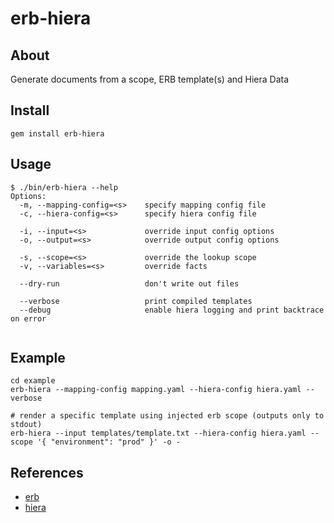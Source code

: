 # erb-hiera

## About

Generate documents from a scope, ERB template(s) and Hiera Data

## Install

```
gem install erb-hiera
```

## Usage

```
$ ./bin/erb-hiera --help
Options:
  -m, --mapping-config=<s>    specify mapping config file
  -c, --hiera-config=<s>      specify hiera config file
                               
  -i, --input=<s>             override input config options
  -o, --output=<s>            override output config options
                               
  -s, --scope=<s>             override the lookup scope
  -v, --variables=<s>         override facts
                               
  --dry-run                   don't write out files
                               
  --verbose                   print compiled templates
  --debug                     enable hiera logging and print backtrace on error
                               
```

## Example

```
cd example
erb-hiera --mapping-config mapping.yaml --hiera-config hiera.yaml --verbose

# render a specific template using injected erb scope (outputs only to stdout)
erb-hiera --input templates/template.txt --hiera-config hiera.yaml --scope '{ "environment": "prod" }' -o -
```

## References

* [erb](http://www.stuartellis.name/articles/erb/#writing-templates)
* [hiera](https://docs.puppet.com/hiera/)
